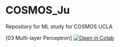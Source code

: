 # COSMOS_Ju

Repository for ML study for COSMOS UCLA

[03 Multi-layer Perceptron]   [![Open in Colab](https://colab.research.google.com/assets/colab-badge.svg)](https://colab.research.google.com/github/sungjuGit/COSMOS_Ju/blob/main/COSMOS_Multilayer_Perceptron.ipynb)
